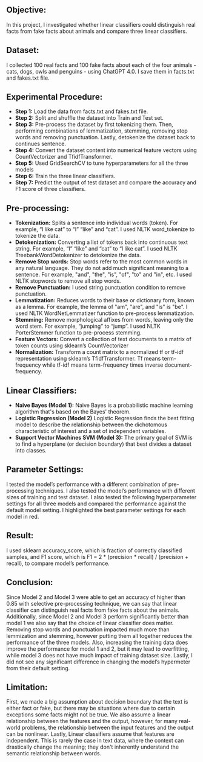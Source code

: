 ## Objective:
In this project, I investigated whether linear classifiers could distinguish real facts from fake facts about animals and compare three linear classifiers.

## Dataset:
I collected 100 real facts and 100 fake facts about each of the four animals - cats, dogs, owls and penguins - using ChatGPT 4.0. I save them in facts.txt and fakes.txt file.

## Experimental Procedure:
- **Step 1:** Load the data from facts.txt and fakes.txt file.
- **Step 2:** Split and shuffle the dataset into Train and Test set.
- **Step 3:** Pre-process the dataset by first tokenizing them. Then, performing combinations of lemmatization, stemming, removing stop words and removing punctuation. Lastly, detokenize the dataset back to continues sentence.
- **Step 4:** Convert the dataset content into numerical feature vectors using CountVectorizer and TfidfTransformer.
- **Step 5:** Used GridSearchCV to tune hyperparameters for all the three models
- **Step 6:** Train the three linear classifiers.
- **Step 7:** Predict the output of test dataset and compare the accuracy and F1 score of three classifiers.

## Pre-processing:
- **Tokenization:** Splits a sentence into individual words (token). For example, “I like cat” to “I” “like” and “cat”. I used NLTK word_tokenize to tokenize the data.
- **Detokenization:** Converting a list of tokens back into continuous text string. For example, “I” “like” and “cat” to “I like cat”. I used NLTK TreebankWordDetokenizer to detokenize the data.
- **Remove Stop words:** Stop words refer to the most common words in any natural language. They do not add much significant meaning to a sentence. For example, "and", "the", "is", "of", "to" and "in", etc. I used NLTK stopwords to remove all stop words.
- **Remove Punctuation:** I used string.punctuation condition to remove punctuation.
- **Lemmatization:** Reduces words to their base or dictionary form, known as a lemma. For example, the lemma of "am", "are", and "is" is "be". I used NLTK WordNetLemmatizer function to pre-process lemmatization.
- **Stemming:** Remove morphological affixes from words, leaving only the word stem. For example, “jumping” to “jump”. I used NLTK PorterStemmer function to pre-process stemming.
- **Feature Vectors:** Convert a collection of text documents to a matrix of token counts using sklearn’s CountVectorizer
- **Normalization:** Transform a count matrix to a normalized tf or tf-idf representation using sklearn’s TfidfTransformer. Tf means term-frequency while tf-idf means term-frequency times inverse document-frequency.
  
## Linear Classifiers:
- **Naive Bayes (Model 1):** Naive Bayes is a probabilistic machine learning algorithm that's based on the Bayes' theorem.
- **Logistic Regression (Model 2)** Logistic Regression finds the best fitting model to describe the relationship between the dichotomous characteristic of interest and a set of independent variables.
- **Support Vector Machines SVM (Model 3):** The primary goal of SVM is to find a hyperplane (or decision boundary) that best divides a dataset into classes.
  
## Parameter Settings:
I tested the model’s performance with a different combination of pre-processing techniques. I also tested the model’s performance with different sizes of training and test dataset. I also tested the following hyperparameter settings for all three models and compared the performance against the default model setting. I highlighted the best parameter settings for each model in red.

## Result:
I used sklearn accuracy_score, which is fraction of correctly classified samples, and F1 score, which is F1 = 2 * (precision * recall) / (precision + recall), to compare model’s performance.

## Conclusion:
Since Model 2 and Model 3 were able to get an accuracy of higher than 0.85 with selective pre-processing technique, we can say that linear classifier can distinguish real facts from fake facts about the animals. Additionally, since Model 2 and Model 3 perform significantly better than model 1 we also say that the choice of linear classifier does matter.
Removing stop words and punctuation impacted much more than lemmization and stemming, however putting them all together reduces the performance of the three models. Also, increasing the training data does improve the performance for model 1 and 2, but it may lead to overfitting, while model 3 does not have much impact of training dataset size. Lastly, I did not see any significant difference in changing the model’s hypermeter from their default setting.

## Limitation:
First, we made a big assumption about decision boundary that the text is either fact or fake, but there may be situations where due to certain exceptions some facts might not be true. We also assume a linear relationship between the features and the output, however, for many real-world problems, the relationship between the input features and the output can be nonlinear. Lastly, Linear classifiers assume that features are independent. This is rarely the case in text data, where the context can drastically change the meaning; they don't inherently understand the semantic relationship between words.
